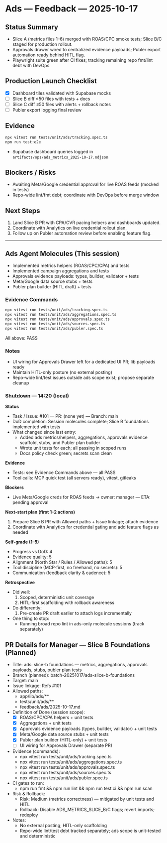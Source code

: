 # Ads — Feedback — 2025-10-17

## Status Summary
- Slice A (metrics files 1–6) merged with ROAS/CPC smoke tests; Slice B/C staged for production rollout.
- Approvals drawer wired to centralized evidence payloads; Publer export automation ready behind HITL flag.
- Playwright suite green after CI fixes; tracking remaining repo fmt/lint debt with DevOps.

## Production Launch Checklist
- [x] Dashboard tiles validated with Supabase mocks
- [ ] Slice B diff ≤50 files with tests + docs
- [ ] Slice C diff ≤50 files with alerts + rollback notes
- [ ] Publer export logging final review

## Evidence
```bash
npx vitest run tests/unit/ads/tracking.spec.ts
npm run test:e2e
```
- Supabase dashboard queries logged in `artifacts/ops/ads_metrics_2025-10-17.ndjson`

## Blockers / Risks
- Awaiting Meta/Google credential approval for live ROAS feeds (mocked in tests)
- Repo-wide lint/fmt debt; coordinate with DevOps before merge window

## Next Steps
1. Land Slice B PR with CPA/CVR pacing helpers and dashboards updated.
2. Coordinate with Analytics on live credential rollout plan.
3. Follow up on Publer automation review before enabling feature flag.


---

## Ads Agent Molecules (This session)
- Implemented metrics helpers (ROAS/CPC/CPA) and tests
- Implemented campaign aggregations and tests
- Approvals evidence payloads: types, builder, validator + tests
- Meta/Google data source stubs + tests
- Publer plan builder (HITL draft) + tests

### Evidence Commands
```bash
npx vitest run tests/unit/ads/tracking.spec.ts
npx vitest run tests/unit/ads/aggregations.spec.ts
npx vitest run tests/unit/ads/approvals.spec.ts
npx vitest run tests/unit/ads/sources.spec.ts
npx vitest run tests/unit/ads/publer.spec.ts
```
All above: PASS

### Notes
- UI wiring for Approvals Drawer left for a dedicated UI PR; lib payloads ready
- Maintain HITL-only posture (no external posting)
- Repo-wide lint/test issues outside ads scope exist; propose separate cleanup


### Shutdown — 14:20 (local)

**Status**
- Task / Issue: #101 — PR: (none yet) — Branch: main
- DoD completion: Session molecules complete; Slice B foundations implemented with tests
- What changed since last entry:
  - Added ads metrics/helpers, aggregations, approvals evidence scaffold, stubs, and Publer plan builder
  - Wrote unit tests for each; all passing in scoped runs
  - Docs policy check green; secrets scan clean

**Evidence**
- Tests: see Evidence Commands above — all PASS
- Tool calls: MCP quick test (all servers ready), vitest, gitleaks

**Blockers**
- Live Meta/Google creds for ROAS feeds → owner: manager — ETA: pending approval

**Next‑start plan (first 1–2 actions)**
1. Prepare Slice B PR with Allowed paths + Issue linkage; attach evidence
2. Coordinate with Analytics for credential gating and add feature flags as needed

**Self‑grade (1–5)**
- Progress vs DoD: 4
- Evidence quality: 5
- Alignment (North Star / Rules / Allowed paths): 5
- Tool discipline (MCP‑first, no freehand, no secrets): 5
- Communication (feedback clarity & cadence): 5

**Retrospective**
- Did well:
  1. Scoped, deterministic unit coverage
  2. HITL-first scaffolding with rollback awareness
- Do differently:
  1. Pre-create PR draft earlier to attach logs incrementally
- One thing to stop:
  - Running broad repo lint in ads-only molecule sessions (track separately)


## PR Details for Manager — Slice B Foundations (Planned)

- Title: ads: slice-b foundations — metrics, aggregations, approvals payloads, stubs, publer plan tests
- Branch (planned): batch-20251017/ads-slice-b-foundations
- Target: main
- Issue linkage: Refs #101
- Allowed paths:
  - app/lib/ads/**
  - tests/unit/ads/**
  - feedback/ads/2025-10-17.md
- Definition of Done (session scope):
  - [x] ROAS/CPC/CPA helpers + unit tests
  - [x] Aggregations + unit tests
  - [x] Approvals evidence payloads (types, builder, validator) + unit tests
  - [x] Meta/Google data source stubs + unit tests
  - [x] Publer plan builder (HITL-only) + unit tests
  - [ ] UI wiring for Approvals Drawer (separate PR)
- Evidence (commands):
  - npx vitest run tests/unit/ads/tracking.spec.ts
  - npx vitest run tests/unit/ads/aggregations.spec.ts
  - npx vitest run tests/unit/ads/approvals.spec.ts
  - npx vitest run tests/unit/ads/sources.spec.ts
  - npx vitest run tests/unit/ads/publer.spec.ts
- CI gates to run:
  - npm run fmt && npm run lint && npm run test:ci && npm run scan
- Risk & Rollback:
  - Risk: Medium (metrics correctness) — mitigated by unit tests and HITL
  - Rollback: Disable ADS_METRICS_SLICE_B/C flags; revert imports; redeploy
- Notes:
  - No external posting; HITL-only scaffolding
  - Repo-wide lint/test debt tracked separately; ads scope is unit-tested and deterministic
